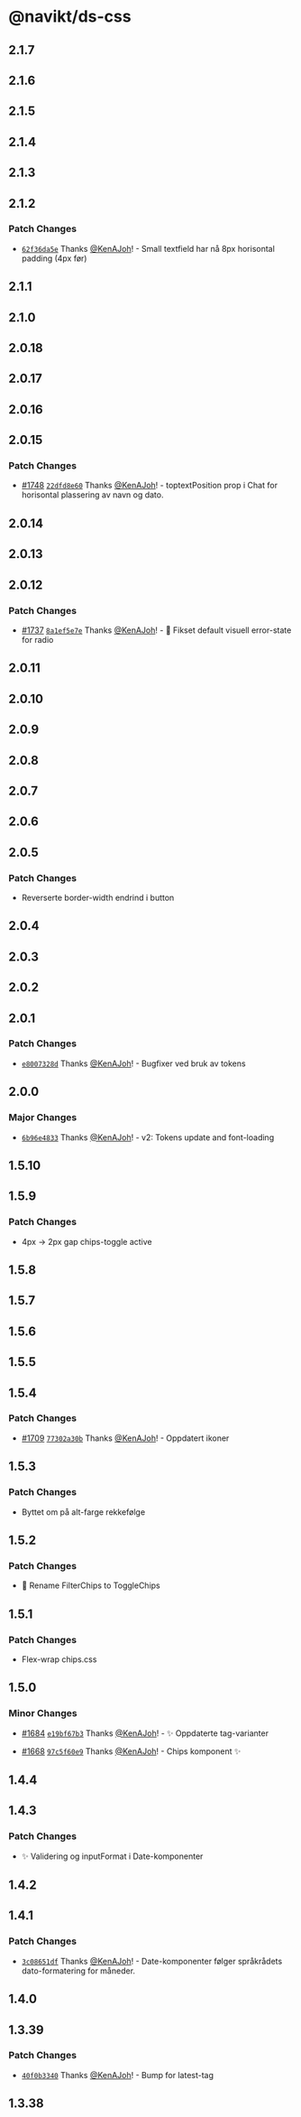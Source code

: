 # @navikt/ds-css

## 2.1.7

## 2.1.6

## 2.1.5

## 2.1.4

## 2.1.3

## 2.1.2

### Patch Changes

- [`62f36da5e`](https://github.com/navikt/aksel/commit/62f36da5e74fc7f53414d42b310c3b57597795bc) Thanks [@KenAJoh](https://github.com/KenAJoh)! - Small textfield har nå 8px horisontal padding (4px før)

## 2.1.1

## 2.1.0

## 2.0.18

## 2.0.17

## 2.0.16

## 2.0.15

### Patch Changes

- [#1748](https://github.com/navikt/aksel/pull/1748) [`22dfd8e60`](https://github.com/navikt/aksel/commit/22dfd8e60315c421749394d35e41f412a00a7593) Thanks [@KenAJoh](https://github.com/KenAJoh)! - toptextPosition prop i Chat for horisontal plassering av navn og dato.

## 2.0.14

## 2.0.13

## 2.0.12

### Patch Changes

- [#1737](https://github.com/navikt/aksel/pull/1737) [`8a1ef5e7e`](https://github.com/navikt/aksel/commit/8a1ef5e7e2c066cb80c13e14329e1585e2c427f8) Thanks [@KenAJoh](https://github.com/KenAJoh)! - :bug: Fikset default visuell error-state for radio

## 2.0.11

## 2.0.10

## 2.0.9

## 2.0.8

## 2.0.7

## 2.0.6

## 2.0.5

### Patch Changes

- Reverserte border-width endrind i button

## 2.0.4

## 2.0.3

## 2.0.2

## 2.0.1

### Patch Changes

- [`e8007328d`](https://github.com/navikt/aksel/commit/e8007328db3f6d5be696cf24f03304c79be0f3f7) Thanks [@KenAJoh](https://github.com/KenAJoh)! - Bugfixer ved bruk av tokens

## 2.0.0

### Major Changes

- [`6b96e4833`](https://github.com/navikt/aksel/commit/6b96e48330c2e013a1acee85cefccd9ccc1aece4) Thanks [@KenAJoh](https://github.com/KenAJoh)! - v2: Tokens update and font-loading

## 1.5.10

## 1.5.9

### Patch Changes

- 4px -> 2px gap chips-toggle active

## 1.5.8

## 1.5.7

## 1.5.6

## 1.5.5

## 1.5.4

### Patch Changes

- [#1709](https://github.com/navikt/aksel/pull/1709) [`77302a30b`](https://github.com/navikt/aksel/commit/77302a30b8eef8dc00b2d2e9c904a3f57da81a11) Thanks [@KenAJoh](https://github.com/KenAJoh)! - Oppdatert ikoner

## 1.5.3

### Patch Changes

- Byttet om på alt-farge rekkefølge

## 1.5.2

### Patch Changes

- :memo: Rename FilterChips to ToggleChips

## 1.5.1

### Patch Changes

- Flex-wrap chips.css

## 1.5.0

### Minor Changes

- [#1684](https://github.com/navikt/aksel/pull/1684) [`e19bf67b3`](https://github.com/navikt/aksel/commit/e19bf67b337dea39989c68b5e9c2591cf0d5b40f) Thanks [@KenAJoh](https://github.com/KenAJoh)! - :sparkles: Oppdaterte tag-varianter

- [#1668](https://github.com/navikt/aksel/pull/1668) [`97c5f60e9`](https://github.com/navikt/aksel/commit/97c5f60e9111da7e08f55c8d0aa29581f0a9b1ca) Thanks [@KenAJoh](https://github.com/KenAJoh)! - Chips komponent :sparkles:

## 1.4.4

## 1.4.3

### Patch Changes

- :sparkles: Validering og inputFormat i Date-komponenter

## 1.4.2

## 1.4.1

### Patch Changes

- [`3c08651df`](https://github.com/navikt/aksel/commit/3c08651df28c3e19dd8c8a7a1d0032200bec473d) Thanks [@KenAJoh](https://github.com/KenAJoh)! - Date-komponenter følger språkrådets dato-formatering for måneder.

## 1.4.0

## 1.3.39

### Patch Changes

- [`40f0b3340`](https://github.com/navikt/aksel/commit/40f0b3340d01bf85fecc04f2f3a8e8b2acf996f1) Thanks [@KenAJoh](https://github.com/KenAJoh)! - Bump for latest-tag

## 1.3.38
